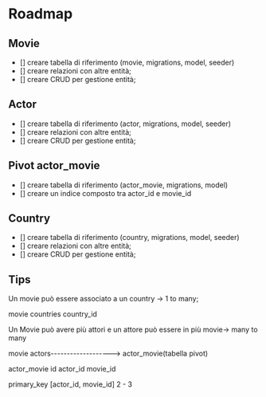# Roadmap

## Movie
- [] creare tabella di riferimento (movie, migrations, model, seeder)
- [] creare relazioni con altre entità;
- [] creare CRUD per gestione entità;


## Actor

- [] creare tabella di riferimento (actor, migrations, model, seeder)
- [] creare relazioni con altre entità;
- [] creare CRUD per gestione entità;


## Pivot actor_movie
- [] creare tabella di riferimento (actor_movie, migrations, model)
- [] creare un indice composto tra actor_id e movie_id




## Country

- [] creare tabella di riferimento (country, migrations, model, seeder)
- [] creare relazioni con altre entità;
- [] creare CRUD per gestione entità;

## Tips

Un movie può essere associato a un country -> 1 to many;

movie        countries
country_id


Un Movie può avere più attori e un attore può essere in più movie-> many to many


movie    actors-------------------> actor_movie(tabella pivot)


actor_movie
id
actor_id
movie_id

primary_key [actor_id, movie_id] 2 - 3
